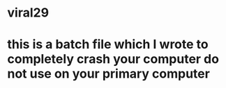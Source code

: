 # viral29
# this is a batch file which I wrote to completely crash your computer do not use on your primary computer
